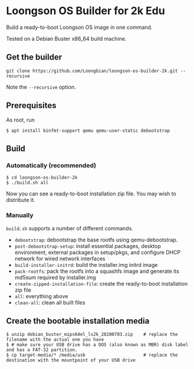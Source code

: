 # Loongson OS Builder for 2k Edu

Build a ready-to-boot Loongson OS image in one command.

Tested on a Debian Buster x86_64 build machine.

## Get the builder

```
git clone https://github.com/Loongbian/loongson-os-builder-2k.git --recursive
```

Note the `--recursive` option.

## Prerequisites

As root, run

```
$ apt install binfmt-support qemu qemu-user-static debootstrap
```

## Build

### Automatically (recommended)

```
$ cd loongson-os-builder-2k
$ ./build.sh all
```

Now you can see a ready-to-boot installation zip file. You may wish to distribute it.

### Manually

`build.sh` supports a number of different commands.

* `debootstrap`: debootstrap the base rootfs using qemu-debootstrap.
* `post-debootstrap-setup`: install essential packages, desktop environment, external packages in setup/pkgs, and configure DHCP network for wired network interfaces
* `build-installer-initrd`: build the installer.img initrd image
* `pack-rootfs`: pack the rootfs into a squashfs image and generate its md5sum required by installer.img
* `create-zipped-installation-file`: create the ready-to-boot installation zip file
* `all`: everything above
* `clean-all`: clean all built files

## Create the bootable installation media

```
$ unzip debian_buster_mips64el_ls2k_20200703.zip    # replace the filename with the actual one you have
$ # make sure your USB drive has a DOS (also known as MBR) disk label and has a FAT-32 partition.
$ cp target-media/* /media/usb                      # replace the destination with the mountpoint of your USB drive
```
